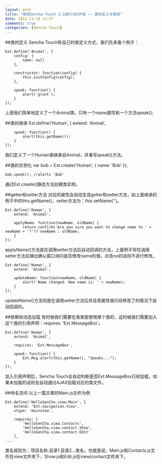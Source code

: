 ```yaml
---
layout: post
title: "使用Sencha Touch 2.1进行iOS开发 —— 类的定义与使用"
date: 2012-12-18 13:57
comments: true
categories: [Sencha Touch]
---
```


##类的定义
Sencha Touch有自己的类定义方式，我们先来看个例子： 

    Ext.define('Animal', {
        config: {
            name: null
        },
     
        constructor: function(config) {
            this.initConfig(config);
        },
     
        speak: function() {
            alert('grunt');
        }
    });

上面我们简单地定义了一个Animal类，只有一个name属性和一个方法speak();  

##类的继承
	Ext.define('Human', {
	    extend: 'Animal',
	 
	    speak: function() {
	        alert(this.getName());
	    }
	});

我们定义了一个Human类继承自Animal，并重写speak()方法。

##类的实例化
	var bob = Ext.create('Human', {
		name: 'Bob'
    });
 
	bob.speak(); //alerts 'Bob'

通过Ext.create()静态方法创建类实例。

##getter和setter方法
对应的属性会自动生成getter和setter方法，如上面继承的例子中的this.getName()，setter方法为：this.setName('')。  

	Ext.define('Human', {
	    extend: 'Animal',
	 
	    applyName: function(newName, oldName) {
	        return confirm('Are you sure you want to change name to ' + newName + '?')? newName : oldName;
	    }
	});

applyName()方法是在调用setter方法后自动回调的方法，上面例子将在调用setter方法后弹出确认窗口询问是否修改name的值，点击no的话则不进行修改。  

	Ext.define('Human', {
	    extend: 'Animal',
	 
	    updateName: function(newName, oldName) {
	        alert('Name changed. New name is: ' + newName);
	    }
	});

updateName()方法则是在调用setter方法后并且改属性值已经修改了的情况下自动回调的。

##依赖和动态加载
有时候我们需要在类里面使用某个类的，这时候我们需要加入这个类的引用声明：requires: 'Ext.MessageBox'。

	Ext.define('Human', {
	    extend: 'Animal',
	 
	    requires: 'Ext.MessageBox',
	 
	    speak: function() {
	        Ext.Msg.alert(this.getName(), "Speaks...");
	    }
	});

加入引用声明后，Sencha Touch会自动判断是否Ext.MessageBox已经加载，如果未加载的话则会自动通过AJAX加载对应的类文件。

##命名空间
以上一篇文章的Main.js文件为例

	Ext.define('HelloSenCha.view.Main', {
	    extend: 'Ext.navigation.View',
	    xtype: 'mainview',
	
	    requires: [
	        'HelloSenCha.view.Contacts',
	        'HelloSenCha.view.contact.Show',
	        'HelloSenCha.view.contact.Edit'
	    ],
	...

类名规则为：项目名称.目录1.目录2...类名，也就是说，Main.js和Contacts.js文件在view文件夹下，Show.js和Edit.js在view/contact文件夹下。
